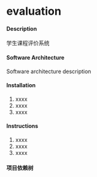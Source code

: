 # evaluation

#### Description
学生课程评价系统

#### Software Architecture
Software architecture description

#### Installation

1. xxxx
2. xxxx
3. xxxx

#### Instructions

1. xxxx
2. xxxx
3. xxxx

#### 项目依赖树
```properties
